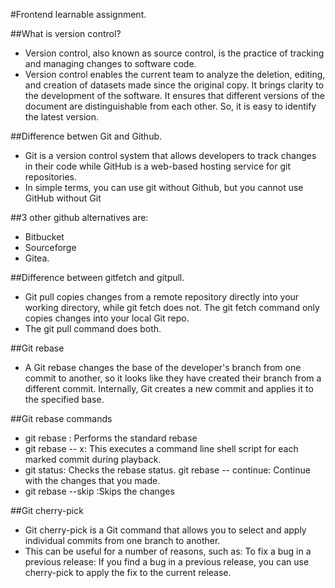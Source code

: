 #Frontend learnable assignment.

##What is version control?
- Version control, also known as source control, is the practice of tracking and managing changes to software code.
- Version control enables the current team to analyze the deletion, editing, and creation of datasets made since the original copy. It brings clarity to the development of the software. It ensures that different versions of the document are distinguishable from each other. So, it is easy to identify the latest version.


##Difference betwen Git and Github.
- Git is a version control system that allows developers to track changes in their code while GitHub is a web-based hosting service for git repositories.
- In simple terms, you can use git without Github, but you cannot use GitHub without Git

##3 other github alternatives are:
- Bitbucket
- Sourceforge
- Gitea.

##Difference between gitfetch and gitpull.
- Git pull copies changes from a remote repository directly into your working directory, while git fetch does not. The git fetch command only copies changes into your local Git repo. 
- The git pull command does both.

##Git rebase
- A Git rebase changes the base of the developer's branch from one commit to another, so it looks like they have created their branch from a different commit. Internally, Git creates a new commit and applies it to the specified base.

 ##Git rebase commands
- git rebase <base>:	Performs the standard rebase
- git rebase -- x:	This executes a command line shell script for each marked commit during playback.
- git status: Checks the rebase status.
git rebase -- continue:	Continue with the changes that you made.
- git rebase --skip	:Skips the changes


##Git cherry-pick
- Git cherry-pick is a Git command that allows you to select and apply individual commits from one branch to another. 
- This can be useful for a number of reasons, such as: To fix a bug in a previous release: If you find a bug in a previous release, you can use cherry-pick to apply the fix to the current release.